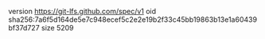 version https://git-lfs.github.com/spec/v1
oid sha256:7a6f5d164de5e7c948ecef5c2e2e19b2f33c45bb19863b13e1a60439bf37d727
size 5209
